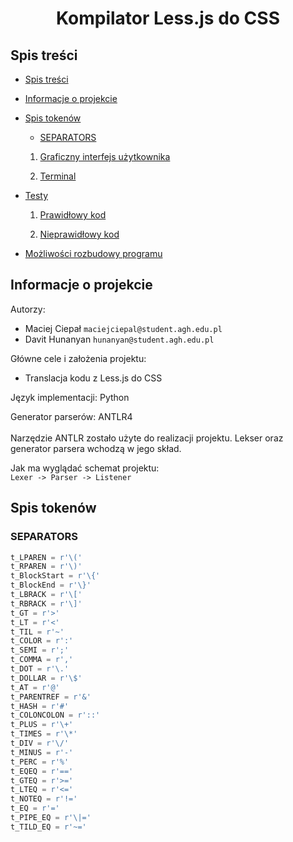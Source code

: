<h1 align="center">  Kompilator Less.js do CSS </h1>

## Spis treści

- [Spis treści](#spis-treści)
- [Informacje o projekcie <a name="doc_scube"></a>](#informacje-o-projekcie-)
- [Spis tokenów <a name="description"></a>](#spis-tokenów-)
  - [SEPARATORS](#separators)

  1. [Graficzny interfejs użytkownika](#gui)

  2. [Terminal](#cl)

- [Testy](#tests)

  1. [Prawidłowy kod](#pk)

  2. [Nieprawidłowy kod](#nk)

- [Możliwości rozbudowy programu](#extend)

## Informacje o projekcie <a name="doc_scube"></a>

Autorzy: <br>

- Maciej Ciepał `maciejciepal@student.agh.edu.pl`
- Davit Hunanyan `hunanyan@student.agh.edu.pl`

Główne cele i założenia projektu: <br>

- Translacja kodu z Less.js do CSS

Język implementacji: Python <br>

Generator parserów: ANTLR4 <br><br>
Narzędzie ANTLR zostało użyte do realizacji projektu. Lekser oraz generator parsera wchodzą w jego skład.

Jak ma wyglądać schemat projektu:<br>
`Lexer -> Parser -> Listener`

## Spis tokenów <a name="description"></a>

### SEPARATORS

```py
t_LPAREN = r'\('
t_RPAREN = r'\)'
t_BlockStart = r'\{'
t_BlockEnd = r'\}'
t_LBRACK = r'\['
t_RBRACK = r'\]'
t_GT = r'>'
t_LT = r'<'
t_TIL = r'~'
t_COLOR = r':'
t_SEMI = r';'
t_COMMA = r','
t_DOT = r'\.'
t_DOLLAR = r'\$'
t_AT = r'@'
t_PARENTREF = r'&'
t_HASH = r'#'
t_COLONCOLON = r'::'
t_PLUS = r'\+'
t_TIMES = r'\*'
t_DIV = r'\/'
t_MINUS = r'-'
t_PERC = r'%'
t_EQEQ = r'=='
t_GTEQ = r'>='
t_LTEQ = r'<='
t_NOTEQ = r'!='
t_EQ = r'='
t_PIPE_EQ = r'\|='
t_TILD_EQ = r'~='
```

